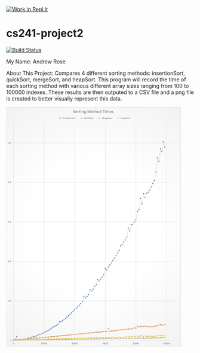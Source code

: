 [![Work in Repl.it](https://classroom.github.com/assets/work-in-replit-14baed9a392b3a25080506f3b7b6d57f295ec2978f6f33ec97e36a161684cbe9.svg)](https://classroom.github.com/online_ide?assignment_repo_id=273574&assignment_repo_type=GroupAssignmentRepo)
# cs241-project2

[![Build Status](https://travis-ci.com/wwu-csci-241-online/project-1-team-team.svg?token=T1EjxfTcCJBWjRcYLWUM&branch=master)](https://travis-ci.com/wwu-csci-241-online/project-1-team-team)

My Name: Andrew Rose

About This Project: Compares 4 different sorting methods: insertionSort, quickSort, mergeSort, and heapSort. This program will record the time of each sorting method with various different array sizes ranging from 100 to 100000 indexes. These results are then outputed to a CSV file and a png file is created to better visually represent this data.

![](plot.jpg)

